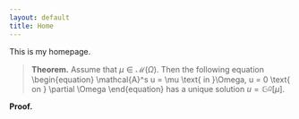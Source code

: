 ```yaml
---
layout: default
title: Home
---
```


This is my homepage.

> **Theorem.** Assume that $\mu \in \mathcal{M}(\Omega)$. Then the following equation
\begin{equation}
\mathcal{A}^s u = \mu \text{ in }\Omega, u = 0 \text{ on } \partial \Omega
\end{equation}
has a unique solution $u = \mathbb{G}_^{\Omega}[\mu]$.

**Proof.**
